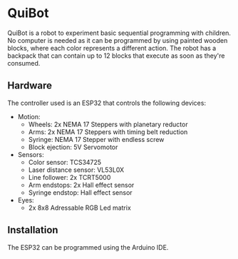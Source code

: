 # QuiBot

QuiBot is a robot to experiment basic sequential programming with children. No computer is needed as it can be programmed by using painted wooden blocks, where each color represents a different action. The robot has a backpack that can contain up to 12 blocks that execute as soon as they're consumed.

## Hardware

The controller used is an ESP32 that controls the following devices:
 - Motion:
    - Wheels: 2x NEMA 17 Steppers with planetary reductor
    - Arms: 2x NEMA 17 Steppers with timing belt reduction
    - Syringe: NEMA 17 Stepper with endless screw
    - Block ejection: 5V Servomotor
 - Sensors:
    - Color sensor: TCS34725
    - Laser distance sensor: VL53L0X
    - Line follower: 2x TCRT5000
    - Arm endstops: 2x Hall effect sensor
    - Syringe endstop: Hall effect sensor
 - Eyes:
    - 2x 8x8 Adressable RGB Led matrix



## Installation

The ESP32 can be programmed using the Arduino IDE. 
